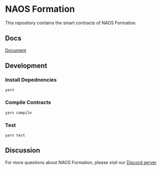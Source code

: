 # NAOS Formation
This repository contains the smart contracts of NAOS Formation. 

## Docs
[Document](https://naosfinance.gitbook.io/naos-finance/overview/naos-protocol/naos-formation)

## Development
### Install Depednencies
```
yarn
```
### Compile Contracts
```
yarn compile
```
### Test
```
yarn test
```

## Discussion
For more questions about NAOS Formation, please visit our [Discord server](https://discord.gg/qThcuS7FBd)